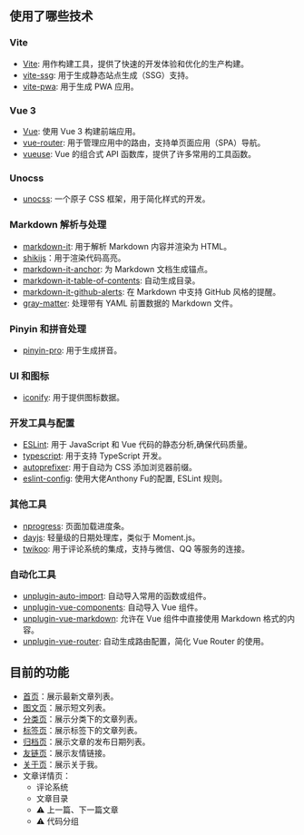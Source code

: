 ## 使用了哪些技术

### Vite
- [Vite](https://vitejs.dev/): 用作构建工具，提供了快速的开发体验和优化的生产构建。
- [vite-ssg](https://github.com/antfu-collective/vite-ssg): 用于生成静态站点生成（SSG）支持。
- [vite-pwa](https://vite-pwa-org.netlify.app/): 用于生成 PWA 应用。

### Vue 3
- [Vue](https://vuejs.org/): 使用 Vue 3 构建前端应用。
- [vue-router](https://router.vuejs.org/): 用于管理应用中的路由，支持单页面应用（SPA）导航。
- [vueuse](https://vueuse.org/): Vue 的组合式 API 函数库，提供了许多常用的工具函数。

### Unocss
- [unocss](https://unocss.dev/): 一个原子 CSS 框架，用于简化样式的开发。

### Markdown 解析与处理
- [markdown-it](https://github.com/markdown-it/markdown-it): 用于解析 Markdown 内容并渲染为 HTML。
- [shikijs](https://shiki.style)：用于渲染代码高亮。
- [markdown-it-anchor](https://github.com/valeriangalliat/markdown-it-anchor): 为 Markdown 文档生成锚点。
- [markdown-it-table-of-contents](https://github.com/cmaas/markdown-it-table-of-contents): 自动生成目录。
- [markdown-it-github-alerts](https://github.com/antfu/markdown-it-github-alerts): 在 Markdown 中支持 GitHub 风格的提醒。
- [gray-matter](https://github.com/jonschlinkert/gray-matter): 处理带有 YAML 前置数据的 Markdown 文件。

### Pinyin 和拼音处理
- [pinyin-pro](https://pinyin-pro.cn/): 用于生成拼音。

### UI 和图标
- [iconify](https://iconify.design/): 用于提供图标数据。

### 开发工具与配置
- [ESLint](https://eslint.org/): 用于 JavaScript 和 Vue 代码的静态分析,确保代码质量。
- [typescript](https://www.typescriptlang.org/): 用于支持 TypeScript 开发。
- [autoprefixer](https://github.com/postcss/autoprefixer): 用于自动为 CSS 添加浏览器前缀。
- [eslint-config](https://github.com/antfu/eslint-config): 使用大佬Anthony Fu的配置, ESLint 规则。

### 其他工具
- [nprogress](https://github.com/rstacruz/nprogress): 页面加载进度条。
- [dayjs](https://day.js.org/): 轻量级的日期处理库，类似于 Moment.js。
- [twikoo](https://twikoo.js.org/): 用于评论系统的集成，支持与微信、QQ 等服务的连接。

### 自动化工具
- [unplugin-auto-import](https://github.com/antfu/unplugin-auto-import): 自动导入常用的函数或组件。
- [unplugin-vue-components](https://github.com/antfu/unplugin-vue-components): 自动导入 Vue 组件。
- [unplugin-vue-markdown](https://github.com/antfu/unplugin-vue-markdown): 允许在 Vue 组件中直接使用 Markdown 格式的内容。
- [unplugin-vue-router](https://github.com/antfu/unplugin-vue-router): 自动生成路由配置，简化 Vue Router 的使用。

## 目前的功能
- [首页](/)：展示最新文章列表。
- [图文页](/short)：展示短文列表。
- [分类页](/category)：展示分类下的文章列表。
- [标签页](/tag)：展示标签下的文章列表。
- [归档页](/archive)：展示文章的发布日期列表。
- [友链页](/link)：展示友情链接。
- [关于页](/about)：展示关于我。
- 文章详情页：
  - 评论系统
  - 文章目录
  - ⚠️ 上一篇、下一篇文章
  - ⚠️ 代码分组
